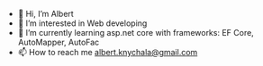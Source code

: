 - 👋 Hi, I’m Albert
- 👀 I’m interested in Web developing
- 🌱 I’m currently learning asp.net core with frameworks: EF Core, AutoMapper, AutoFac
- 📫 How to reach me albert.knychala@gmail.com
<!---
AlbKny/AlbKny is a ✨ special ✨ repository because its `README.md` (this file) appears on your GitHub profile.
You can click the Preview link to take a look at your changes.
--->
